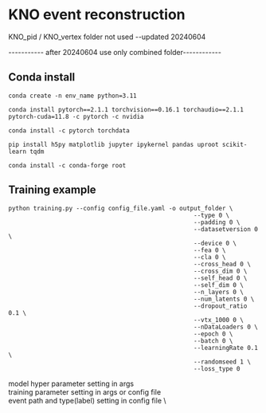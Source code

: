 # KNO event reconstruction

KNO_pid / KNO_vertex folder not used  --updated 20240604

----------- after 20240604 use only combined folder------------


## Conda install
    conda create -n env_name python=3.11

    conda install pytorch==2.1.1 torchvision==0.16.1 torchaudio==2.1.1 pytorch-cuda=11.8 -c pytorch -c nvidia

    conda install -c pytorch torchdata

    pip install h5py matplotlib jupyter ipykernel pandas uproot scikit-learn tqdm

    conda install -c conda-forge root


## Training example
    python training.py --config config_file.yaml -o output_folder \
                                                        --type 0 \
                                                        --padding 0 \
                                                        --datasetversion 0 \
                                                        --device 0 \
                                                        --fea 0 \
                                                        --cla 0 \
                                                        --cross_head 0 \
                                                        --cross_dim 0 \
                                                        --self_head 0 \
                                                        --self_dim 0 \
                                                        --n_layers 0 \
                                                        --num_latents 0 \
                                                        --dropout_ratio 0.1 \
                                                        --vtx_1000 0 \
                                                        --nDataLoaders 0 \
                                                        --epoch 0 \
                                                        --batch 0 \
                                                        --learningRate 0.1 \
                                                        --randomseed 1 \
                                                        --loss_type 0
    
model hyper parameter setting in args \
training parameter setting in args or config file \
event path and type(label) setting in config file \


    
    